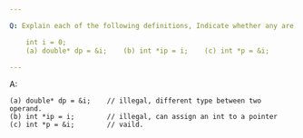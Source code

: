 ```yaml
---

Q: Explain each of the following definitions, Indicate whether any are illegal and, if so, why.

    int i = 0;
    (a) double* dp = &i;    (b) int *ip = i;    (c) int *p = &i;

---
```


A: 

    (a) double* dp = &i;    // illegal, different type between two operand.
    (b) int *ip = i;        // illegal, can assign an int to a pointer
    (c) int *p = &i;        // vaild.

